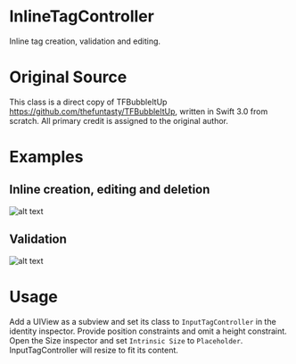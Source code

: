 # InlineTagController
Inline tag creation, validation and editing.

# Original Source
This class is a direct copy of TFBubbleItUp https://github.com/thefuntasty/TFBubbleItUp, written in Swift 3.0 from scratch. All primary credit is assigned to the original author. 

# Examples

## Inline creation, editing and deletion

![alt text](InlineTagController/Resources/tagging.gif)

## Validation

![alt text](InlineTagController/Resources/validation.gif)

# Usage

Add a UIView as a subview and set its class to `InputTagController` in the identity inspector. Provide position constraints and omit a height constraint. Open the Size inspector and set `Intrinsic Size` to `Placeholder`. InputTagController will resize to fit its content. 


